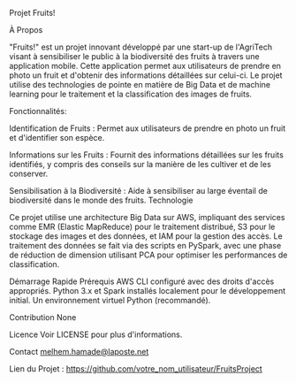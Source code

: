 Projet Fruits!

À Propos

"Fruits!" est un projet innovant développé par une start-up de l'AgriTech visant à sensibiliser le public à la biodiversité des fruits à travers une application mobile. Cette application permet aux utilisateurs de prendre en photo un fruit et d'obtenir des informations détaillées sur celui-ci. Le projet utilise des technologies de pointe en matière de Big Data et de machine learning pour le traitement et la classification des images de fruits.

Fonctionnalités:

Identification de Fruits : Permet aux utilisateurs de prendre en photo un fruit et d'identifier son espèce.

Informations sur les Fruits : Fournit des informations détaillées sur les fruits identifiés, y compris des conseils sur la manière de les cultiver et de les conserver.

Sensibilisation à la Biodiversité : Aide à sensibiliser au large éventail de biodiversité dans le monde des fruits.
Technologie

Ce projet utilise une architecture Big Data sur AWS, impliquant des services comme EMR (Elastic MapReduce) pour le traitement distribué, S3 pour le stockage des images et des données, et IAM pour la gestion des accès. Le traitement des données se fait via des scripts en PySpark, avec une phase de réduction de dimension utilisant PCA pour optimiser les performances de classification.

Démarrage Rapide
Prérequis
AWS CLI configuré avec des droits d'accès appropriés.
Python 3.x et Spark installés localement pour le développement initial.
Un environnement virtuel Python (recommandé).

Contribution
None

Licence
Voir LICENSE pour plus d'informations.

Contact
melhem.hamade@laposte.net

Lien du Projet : https://github.com/votre_nom_utilisateur/FruitsProject
